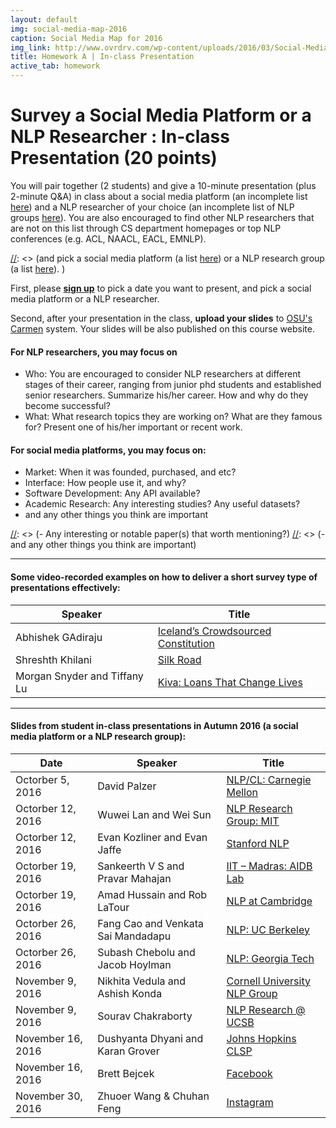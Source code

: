 ```yaml
---
layout: default
img: social-media-map-2016
caption: Social Media Map for 2016
img_link: http://www.ovrdrv.com/wp-content/uploads/2016/03/Social-Media-Map-2016.pdf
title: Homework A | In-class Presentation
active_tab: homework
---
```




Survey a Social Media Platform or a NLP Researcher <span class="text-muted">: In-class Presentation (20 points)</span> 
=============================================================

You will pair together (2 students) and give a 10-minute presentation (plus 2-minute Q&A) in class about a social media platform (an incomplete list [here](http://www.ovrdrv.com/wp-content/uploads/2016/03/Social-Media-Map-2016.pdf)) and a NLP researcher of your choice (an incomplete list of NLP groups [here](https://www.quora.com/Which-are-the-best-schools-for-studying-natural-language-processing)). You are also encouraged to find other NLP researchers that are not on this list through CS department homepages or top NLP conferences (e.g. ACL, NAACL, EACL, EMNLP). 

[//]: <> (on a social media platform or a NLP research group of your choice. )
[//]: <> (and pick a social media platform (a list [here](http://www.ovrdrv.com/wp-content/uploads/2016/03/Social-Media-Map-2016.pdf)) or a NLP research group (a list [here](https://www.quora.com/Which-are-the-best-schools-for-studying-natural-language-processing)). )

First, please **[sign up](https://docs.google.com/spreadsheets/d/1KO_8SZt6g2igaoMbj96JgtdHuXr8rYdCzRrR_qVCXh8/edit?usp=sharing)** to pick a date you want to present, and pick a social media platform or a NLP researcher. 

Second, after your presentation in the class, **upload your slides** to [OSU's Carmen](https://carmen.osu.edu/) system. Your slides will be also published on this course website. 

#### For NLP researchers, you may focus on

- Who: You are encouraged to consider NLP researchers at different stages of their career, ranging from junior phd students and established senior researchers. Summarize his/her career. How and why do they become successful?
- What: What research topics they are working on? What are they famous for? Present one of his/her important or recent work. 


#### For social media platforms, you may focus on:

- Market: When it was founded, purchased, and etc?
- Interface: How people use it, and why?
- Software Development: Any API available?
- Academic Research: Any interesting studies? Any useful datasets?
- and any other things you think are important




[//]: <> (#### For NLP research groups, you may focus on:)

[//]: <> (- Who? What are the prominent researchers, famous students or alumni?)
[//]: <> (- What do they do? What research topics they are working on?)
[//]: <> (- Any interesting or notable paper(s) that worth mentioning?)
[//]: <> (- and any other things you think are important)

<hr>

#### Some video-recorded examples on how to deliver a short survey type of presentations effectively: 


  <table class="table table-striped">
    <thead>
      <tr>
        <th>Speaker</th>
        <th>Title</th>
      </tr>
    </thead>
    <tbody>
      <tr>
        <td>Abhishek GAdiraju</td>
        <td><a href="https://vimeo.com/106347045">Iceland’s Crowdsourced Constitution</a></td>
      </tr>
      <tr>
        <td>Shreshth Khilani</td>
        <td><a href="https://vimeo.com/106529777">Silk Road</a></td>
      </tr>
      <tr>
        <td>Morgan Snyder and Tiffany Lu</td>
        <td><a href="https://vimeo.com/106435795">Kiva: Loans That Change Lives</a></td>
      </tr>
    </tbody>
  </table>
 
<hr>
  
#### Slides from student in-class presentations in Autumn 2016 (a social media platform or a NLP research group): 


  <table class="table table-striped">
    <thead>
      <tr>
        <th> Date </th>
        <th>Speaker</th>
        <th>Title</th>
      </tr>
    </thead>
    <tbody>
      <tr>
        <td>Octorber 5, 2016</td>
        <td>David Palzer</td>
        <td><a href="./slides/students/davidpalzer_138983_1104729_NLP.pdf">NLP/CL: Carnegie Mellon</a></td>
      </tr>
        <tr>
        <td>Octorber 12, 2016</td>
        <td>Wuwei Lan and Wei Sun</td>
        <td><a href="./slides/students/MIT_NLP_Group_WuweiLan_WeiSun.pdf">NLP Research Group: MIT</a></td>
      </tr>
      <tr>
        <td>Octorber 12, 2016</td>
        <td>Evan Kozliner and Evan Jaffe</td>
        <td><a href="./slides/students/Stanford_NLP.pdf">Stanford NLP</a></td>
      </tr>
        <tr>
        <td>Octorber 19, 2016</td>
        <td>Sankeerth V S and Pravar Mahajan</td>
        <td><a href="./slides/students/IIT_Madras.pdf">IIT – Madras: AIDB Lab</a></td>
      </tr>
        <tr>
        <td>Octorber 19, 2016</td>
        <td>Amad Hussain and Rob LaTour</td>
        <td><a href="./slides/students/NLP_at_Cambridge.pdf">NLP at Cambridge</a></td>
      </tr>
        <tr>
        <td>Octorber 26, 2016</td>
        <td>Fang Cao and Venkata Sai Mandadapu</td>
        <td><a href="./slides/students/NLP-UCB.pdf">NLP: UC Berkeley</a></td>
      </tr>
        <tr>
        <td>Octorber 26, 2016</td>
        <td>Subash Chebolu and Jacob Hoylman</td>
        <td><a href="./slides/students/NLP_Georgia_Tech.pdf">NLP: Georgia Tech</a></td>
      </tr>      
        <tr>
        <td>November 9, 2016</td>
        <td>Nikhita Vedula and Ashish Konda</td>
        <td><a href="./slides/students/CSE5539Presentation_ashish_nikhita.pdf">Cornell University NLP Group</a></td>
      </tr>      
        <tr>
        <td>November 9, 2016</td>
        <td>Sourav Chakraborty</td>
        <td><a href="./slides/students/chakrabs_5539.pdf">NLP Research @ UCSB</a></td>
      </tr>   
        <tr>
        <td>November 16, 2016</td>
        <td>Dushyanta Dhyani and Karan Grover</td>
        <td><a href="./slides/students/JHU_CLSP.pdf">Johns Hopkins CLSP</a></td>
      </tr>
        <tr>
        <td>November 16, 2016</td>
        <td>Brett Bejcek</td>
        <td><a href="">Facebook</a></td>
      </tr>
        <tr>
        <td>November 30, 2016</td>
        <td>Zhuoer Wang & Chuhan Feng</td>
        <td><a href="./slides/students/Instagram.pdf">Instagram</a></td>
      </tr>
    </tbody>
  </table>

